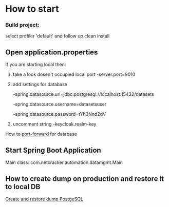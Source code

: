 # How to start

### Build project: 
select profiler 'default' and follow up clean install

## Open application.properties
If you are starting local then:
1. take a look dosen't occupied local port -server.port=9010
2. add settings for database

    -spring.datasource.url=jdbc:postgresql://localhost:15432/datasets
    
    -spring.datasource.username=datasetsuser
    
    -spring.datasource.password=tYh3Nnd2dV
3. uncomment string -keycloak.realm-key

How to [port-forward](https://bass.netcracker.com/display/TA/DataBase) for database

## Start Spring Boot Application 
Main class: com.netcracker.automation.datamgmt.Main

## How to create dump on production and restore it to local DB
[Create and restore dump PostgeSQL](https://bass.netcracker.com/pages/viewpage.action?pageId=723191841)
